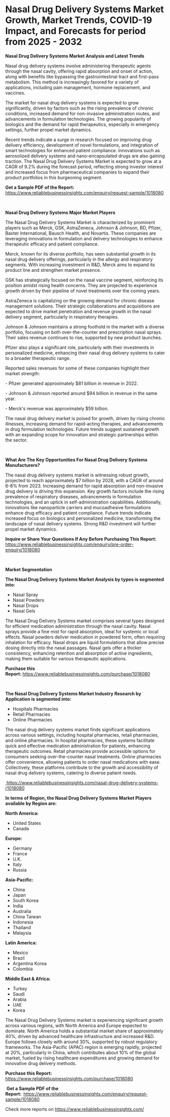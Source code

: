 <p><h1>Nasal Drug Delivery Systems Market Growth, Market Trends, COVID-19 Impact, and Forecasts for period from 2025 - 2032</h1></p><p><strong>Nasal Drug Delivery Systems Market Analysis and Latest Trends</strong></p>
<p><p>Nasal drug delivery systems involve administering therapeutic agents through the nasal cavity, offering rapid absorption and onset of action, along with benefits like bypassing the gastrointestinal tract and first-pass metabolism. This method is increasingly favored for a variety of applications, including pain management, hormone replacement, and vaccines. </p><p>The market for nasal drug delivery systems is expected to grow significantly, driven by factors such as the rising prevalence of chronic conditions, increased demand for non-invasive administration routes, and advancements in formulation technologies. The growing popularity of biologics and the demand for rapid therapeutics, especially in emergency settings, further propel market dynamics. </p><p>Recent trends indicate a surge in research focused on improving drug delivery efficiency, development of novel formulations, and integration of smart technologies for enhanced patient compliance. Innovations such as aerosolized delivery systems and nano-encapsulated drugs are also gaining traction. The Nasal Drug Delivery Systems Market is expected to grow at a CAGR of 9.2% during the forecast period, reflecting strong investor interest and increased focus from pharmaceutical companies to expand their product portfolios in this burgeoning segment.</p></p>
<p><strong>Get a Sample PDF of the Report:&nbsp;</strong> <a href="https://www.reliablebusinessinsights.com/enquiry/request-sample/1018080?utm_campaign=2734&utm_medium=2&utm_source=Github&utm_content=ia&utm_term=21032025&utm_id=nasal-drug-delivery-systems">https://www.reliablebusinessinsights.com/enquiry/request-sample/1018080</a></p>
<p>&nbsp;</p>
<p><strong>Nasal Drug Delivery Systems Major Market Players</strong></p>
<p><p>The Nasal Drug Delivery Systems Market is characterized by prominent players such as Merck, GSK, AstraZeneca, Johnson & Johnson, BD, Pfizer, Baxter International, Bausch Health, and Novartis. These companies are leveraging innovations in formulation and delivery technologies to enhance therapeutic efficacy and patient compliance.</p><p>Merck, known for its diverse portfolio, has seen substantial growth in its nasal drug delivery offerings, particularly in the allergy and respiratory segments. With increasing investment in R&D, Merck aims to expand its product line and strengthen market presence.</p><p>GSK has strategically focused on the nasal vaccine segment, reinforcing its position amidst rising health concerns. They are projected to experience growth driven by their pipeline of novel treatments over the coming years.</p><p>AstraZeneca is capitalizing on the growing demand for chronic disease management solutions. Their strategic collaborations and acquisitions are expected to drive market penetration and revenue growth in the nasal delivery segment, particularly in respiratory therapies.</p><p>Johnson & Johnson maintains a strong foothold in the market with a diverse portfolio, focusing on both over-the-counter and prescription nasal sprays. Their sales revenue continues to rise, supported by new product launches.</p><p>Pfizer also plays a significant role, particularly with their investments in personalized medicine, enhancing their nasal drug delivery systems to cater to a broader therapeutic range. </p><p>Reported sales revenues for some of these companies highlight their market strength: </p><p>- Pfizer generated approximately $81 billion in revenue in 2022.</p><p>- Johnson & Johnson reported around $94 billion in revenue in the same year.</p><p>- Merck's revenue was approximately $59 billion.</p><p>The nasal drug delivery market is poised for growth, driven by rising chronic illnesses, increasing demand for rapid-acting therapies, and advancements in drug formulation technologies. Future trends suggest sustained growth with an expanding scope for innovation and strategic partnerships within the sector.</p></p>
<p>&nbsp;</p>
<p><strong>What Are The Key Opportunities For Nasal Drug Delivery Systems Manufacturers?</strong></p>
<p><p>The nasal drug delivery systems market is witnessing robust growth, projected to reach approximately $7 billion by 2028, with a CAGR of around 6-8% from 2023. Increasing demand for rapid absorption and non-invasive drug delivery is driving this expansion. Key growth factors include the rising prevalence of respiratory diseases, advancements in formulation technologies, and an uptick in self-administration capabilities. Additionally, innovations like nanoparticle carriers and mucoadhesive formulations enhance drug efficacy and patient compliance. Future trends indicate increased focus on biologics and personalized medicine, transforming the landscape of nasal delivery systems. Strong R&D investment will further propel market dynamics.</p></p>
<p><strong>Inquire or Share Your Questions If Any Before Purchasing This Report:</strong> <a href="https://www.reliablebusinessinsights.com/enquiry/pre-order-enquiry/1018080?utm_campaign=2734&utm_medium=2&utm_source=Github&utm_content=ia&utm_term=21032025&utm_id=nasal-drug-delivery-systems">https://www.reliablebusinessinsights.com/enquiry/pre-order-enquiry/1018080</a></p>
<p>&nbsp;</p>
<p><strong>Market Segmentation</strong></p>
<p><strong>The Nasal Drug Delivery Systems Market Analysis by types is segmented into:</strong></p>
<p><ul><li>Nasal Spray</li><li>Nasal Powders</li><li>Nasal Drops</li><li>Nasal Gels</li></ul></p>
<p><p>The Nasal Drug Delivery Systems market comprises several types designed for efficient medication administration through the nasal cavity. Nasal sprays provide a fine mist for rapid absorption, ideal for systemic or local effects. Nasal powders deliver medication in powdered form, often requiring inhalation for efficacy. Nasal drops are liquid formulations that allow precise dosing directly into the nasal passages. Nasal gels offer a thicker consistency, enhancing retention and absorption of active ingredients, making them suitable for various therapeutic applications.</p></p>
<p><strong>Purchase this Report:&nbsp;</strong><a href="https://www.reliablebusinessinsights.com/purchase/1018080?utm_campaign=2734&utm_medium=2&utm_source=Github&utm_content=ia&utm_term=21032025&utm_id=nasal-drug-delivery-systems">https://www.reliablebusinessinsights.com/purchase/1018080</a></p>
<p>&nbsp;</p>
<p><strong>The Nasal Drug Delivery Systems Market Industry Research by Application is segmented into:</strong></p>
<p><ul><li>Hospitals Pharmacies</li><li>Retail Pharmacies</li><li>Online Pharmacies</li></ul></p>
<p><p>The nasal drug delivery systems market finds significant applications across various settings, including hospital pharmacies, retail pharmacies, and online pharmacies. In hospital pharmacies, these systems facilitate quick and effective medication administration for patients, enhancing therapeutic outcomes. Retail pharmacies provide accessible options for consumers seeking over-the-counter nasal treatments. Online pharmacies offer convenience, allowing patients to order nasal medications with ease. Collectively, these platforms contribute to the growth and accessibility of nasal drug delivery systems, catering to diverse patient needs.</p></p>
<p><a href="https://www.reliablebusinessinsights.com/nasal-drug-delivery-systems-r1018080?utm_campaign=2734&utm_medium=2&utm_source=Github&utm_content=ia&utm_term=21032025&utm_id=nasal-drug-delivery-systems">&nbsp;https://www.reliablebusinessinsights.com/nasal-drug-delivery-systems-r1018080</a></p>
<p><strong>In terms of Region, the Nasal Drug Delivery Systems Market Players available by Region are:</strong></p>
<p>
    <p> <strong> North America: </strong>
        <ul>
            <li>United States</li>
            <li>Canada</li>
        </ul>
        </p> 
    <p> <strong> Europe: </strong>
        <ul>
            <li>Germany</li>
            <li>France</li>
            <li>U.K.</li>
            <li>Italy</li>
            <li>Russia</li>
        </ul>
        </p> 
    <p> <strong> Asia-Pacific: </strong>
        <ul>
            <li>China</li>
            <li>Japan</li>
            <li>South Korea</li>
            <li>India</li>
            <li>Australia</li>
            <li>China Taiwan</li>
            <li>Indonesia</li>
            <li>Thailand</li>
            <li>Malaysia</li>
        </ul>
        </p> 
    <p> <strong> Latin America: </strong>
        <ul>
            <li>Mexico</li>
            <li>Brazil</li>
            <li>Argentina Korea</li>
            <li>Colombia</li>
        </ul>
        </p> 
    <p> <strong> Middle East & Africa: </strong>
        <ul>
            <li>Turkey</li>
            <li>Saudi</li>
            <li>Arabia</li>
            <li>UAE</li>
            <li>Korea</li>
        </ul>
    </p>
    </p>
<p><p>The Nasal Drug Delivery Systems market is experiencing significant growth across various regions, with North America and Europe expected to dominate. North America holds a substantial market share of approximately 40%, driven by advanced healthcare infrastructure and increased R&D. Europe follows closely with around 30%, supported by robust regulatory frameworks. The Asia-Pacific (APAC) region is emerging rapidly, projected at 20%, particularly in China, which contributes about 10% of the global market, fueled by rising healthcare expenditures and growing demand for innovative drug delivery methods.</p></p>
<p><strong>Purchase this Report: </strong><a href="https://www.reliablebusinessinsights.com/purchase/1018080?utm_campaign=2734&utm_medium=2&utm_source=Github&utm_content=ia&utm_term=21032025&utm_id=nasal-drug-delivery-systems">https://www.reliablebusinessinsights.com/purchase/1018080</a></p>
<p>&nbsp;<strong>Get a Sample PDF of the Report:&nbsp;&nbsp;</strong><a href="https://www.reliablebusinessinsights.com/enquiry/request-sample/1018080?utm_campaign=2734&utm_medium=2&utm_source=Github&utm_content=ia&utm_term=21032025&utm_id=nasal-drug-delivery-systems">https://www.reliablebusinessinsights.com/enquiry/request-sample/1018080</a></p>
<p><strong></strong></p>
<p>Check more reports on <a href="https://www.reliablebusinessinsights.com/?utm_campaign=2734&utm_medium=2&utm_source=Github&utm_content=ia&utm_term=21032025&utm_id=nasal-drug-delivery-systems">https://www.reliablebusinessinsights.com/</a></p>